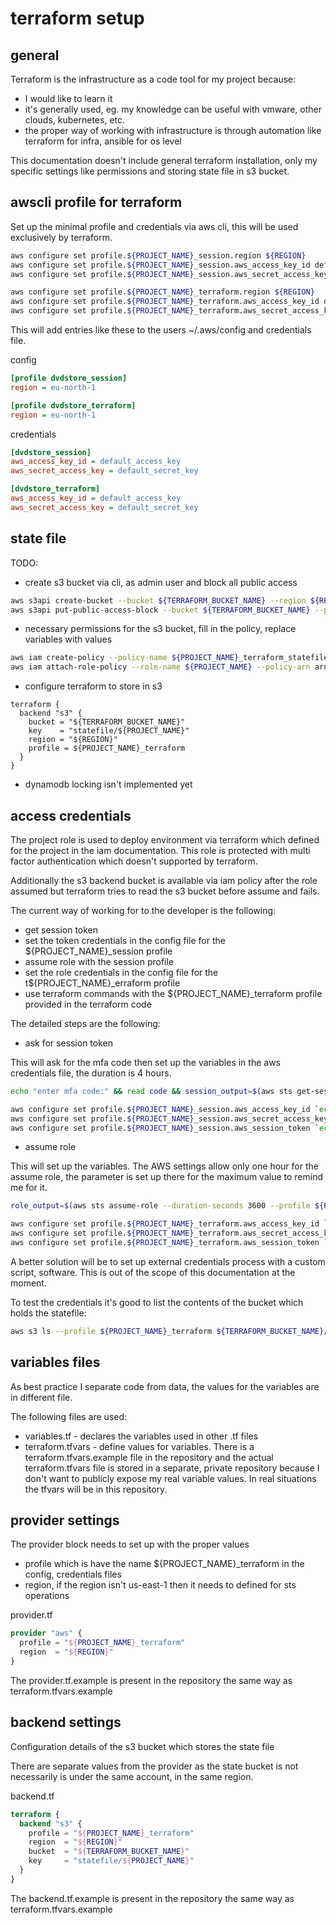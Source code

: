 # terraform setup

## general

Terraform is the infrastructure as a code tool for my project because:

- I would like to learn it
- it's generally used, eg. my knowledge can be useful with vmware, other clouds, kubernetes, etc.
- the proper way of working with infrastructure is through automation like terraform for infra, ansible for os level

This documentation doesn't include general terraform installation, only my specific settings like permissions and storing state file in s3 bucket.

## awscli profile for terraform

Set up the minimal profile and credentials via aws cli, this will be used exclusively by terraform.

```bash
aws configure set profile.${PROJECT_NAME}_session.region ${REGION}
aws configure set profile.${PROJECT_NAME}_session.aws_access_key_id default_access_key
aws configure set profile.${PROJECT_NAME}_session.aws_secret_access_key default_secret_key

aws configure set profile.${PROJECT_NAME}_terraform.region ${REGION}
aws configure set profile.${PROJECT_NAME}_terraform.aws_access_key_id default_access_key
aws configure set profile.${PROJECT_NAME}_terraform.aws_secret_access_key default_secret_key
```

This will add entries like these to the users ~/.aws/config and credentials file.

config

```ini
[profile dvdstore_session]
region = eu-north-1

[profile dvdstore_terraform]
region = eu-north-1
```

credentials

```ini
[dvdstore_session]
aws_access_key_id = default_access_key
aws_secret_access_key = default_secret_key

[dvdstore_terraform]
aws_access_key_id = default_access_key
aws_secret_access_key = default_secret_key
```

## state file

TODO:

- create s3 bucket via cli, as admin user and block all public access

```bash
aws s3api create-bucket --bucket ${TERRAFORM_BUCKET_NAME} --region ${REGION} --create-bucket-configuration LocationConstraint=${REGION}
aws s3api put-public-access-block --bucket ${TERRAFORM_BUCKET_NAME} --public-access-block-configuration "BlockPublicAcls=true,IgnorePublicAcls=true,BlockPublicPolicy=true,RestrictPublicBuckets=true"
```

- necessary permissions for the s3 bucket, fill in the policy, replace variables with values

```bash
aws iam create-policy --policy-name ${PROJECT_NAME}_terraform_statefile --policy-document file://${GIT_REPO_ROOT}/${PROJECT_NAME}/policy/${PROJECT_NAME}_terraform_statefile.json --tags Key=project,Value=${PROJECT_NAME}
aws iam attach-role-policy --role-name ${PROJECT_NAME} --policy-arn arn:aws:iam::${ACCOUNT_ID}:policy/${PROJECT_NAME}_terraform_statefile
```

- configure terraform to store in s3

```text
terraform {
  backend "s3" {
    bucket = "${TERRAFORM_BUCKET_NAME}"
    key    = "statefile/${PROJECT_NAME}"
    region = "${REGION}"
    profile = ${PROJECT_NAME}_terraform
  }
}
```

- dynamodb locking isn't implemented yet

## access credentials

The project role is used to deploy environment via terraform which defined for the project in the iam documentation. This role is protected with multi factor authentication which doesn't supported by terraform.

Additionally the s3 backend bucket is available via iam policy after the role assumed but terraform tries to read the s3 bucket before assume and fails.

The current way of working for to the developer is the following:

- get session token
- set the token credentials in the config file for the ${PROJECT_NAME}_session profile
- assume role with the session profile
- set the role credentials in the config file for the t${PROJECT_NAME}_erraform profile
- use terraform commands with the ${PROJECT_NAME}_terraform profile provided in the terraform code

The detailed steps are the following:

- ask for session token

This will ask for the mfa code then set up the variables in the aws credentials file, the duration is 4 hours.

```bash
echo "enter mfa code:" && read code && session_output=$(aws sts get-session-token --duration-seconds 14400 --serial-number arn:aws:iam::${ACCOUNT_ID}:mfa/${USER_NAME} --profile ${USER_NAME} --token-code ${code} --output json)
```

```bash
aws configure set profile.${PROJECT_NAME}_session.aws_access_key_id `echo "${session_output}" | jq --raw-output ".Credentials[\"AccessKeyId\"]"`
aws configure set profile.${PROJECT_NAME}_session.aws_secret_access_key `echo "${session_output}" | jq --raw-output ".Credentials[\"SecretAccessKey\"]"`
aws configure set profile.${PROJECT_NAME}_session.aws_session_token `echo "${session_output}" | jq --raw-output ".Credentials[\"SessionToken\"]"`
```

- assume role

This will set up the variables. The AWS settings allow only one hour for the assume role, the parameter is set up there for the maximum value to remind me for it.

```bash
role_output=$(aws sts assume-role --duration-seconds 3600 --profile ${PROJECT_NAME}_session --role-arn arn:aws:iam::${ACCOUNT_ID}:role/${PROJECT_NAME} --role-session-name "${PROJECT_NAME}_terraform" --output json)
```

```bash
aws configure set profile.${PROJECT_NAME}_terraform.aws_access_key_id `echo "${role_output}" | jq --raw-output ".Credentials[\"AccessKeyId\"]"`
aws configure set profile.${PROJECT_NAME}_terraform.aws_secret_access_key `echo "${role_output}" | jq --raw-output ".Credentials[\"SecretAccessKey\"]"`
aws configure set profile.${PROJECT_NAME}_terraform.aws_session_token `echo "${role_output}" | jq --raw-output ".Credentials[\"SessionToken\"]"`
```

A better solution will be to set up external credentials process with a custom script, software. This is out of the scope of this documentation at the moment.

To test the credentials it's good to list the contents of the bucket which holds the statefile:

```bash
aws s3 ls --profile ${PROJECT_NAME}_terraform ${TERRAFORM_BUCKET_NAME}/statefile/${PROJECT_NAME}
```

## variables files

As best practice I separate code from data, the values for the variables are in different file.

The following files are used:

- variables.tf - declares the variables used in other .tf files
- terraform.tfvars - define values for variables. There is a terraform.tfvars.example file in the repository and the actual terraform.tfvars file is stored in a separate, private repository because I don't want to publicly expose my real variable values. In real situations the tfvars will be in this repository.

## provider settings

The provider block needs to set up with the proper values

- profile which is have the name ${PROJECT_NAME}_terraform in the config, credentials files
- region, if the region isn't us-east-1 then it needs to defined for sts operations

provider.tf

```terraform
provider "aws" {
  profile = "${PROJECT_NAME}_terraform"
  region  = "${REGION}"
}
```

The provider.tf.example is present in the repository the same way as terraform.tfvars.example

## backend settings

Configuration details of the s3 bucket which stores the state file

There are separate values from the provider as the state bucket is not necessarily is under the same account, in the same region.

backend.tf

```terraform
terraform {
  backend "s3" {
    profile = "${PROJECT_NAME}_terraform"
    region  = "${REGION}"
    bucket  = "${TERRAFORM_BUCKET_NAME}"
    key     = "statefile/${PROJECT_NAME}"
  }
}
```

The backend.tf.example is present in the repository the same way as terraform.tfvars.example
